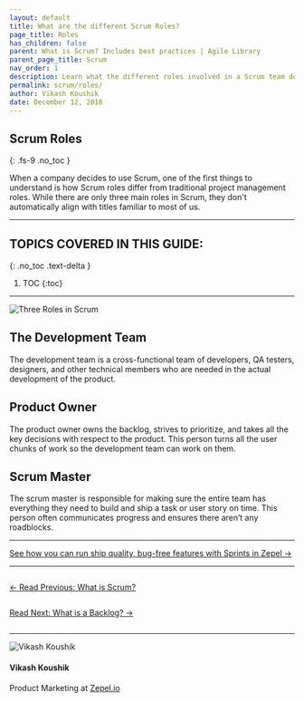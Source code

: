 ```yaml
---
layout: default
title: What are the different Scrum Roles?
page_title: Roles
has_children: false
parent: What is Scrum? Includes best practices | Agile Library
parent_page_title: Scrum
nav_order: 1
description: Learn what the different roles involved in a Scrum team do.
permalink: scrum/roles/
author: Vikash Koushik
date: December 12, 2018
---
```


## Scrum Roles
{: .fs-9 .no_toc }

When a company decides to use Scrum, one of the first things to understand is how Scrum roles differ from traditional project management roles. While there are only three main roles in Scrum, they don't automatically align with titles familiar to most of us. 

---

## TOPICS COVERED IN THIS GUIDE:
{: .no_toc .text-delta }

1. TOC
{:toc}

---

![Three Roles in Scrum](/agile/assets/uploads/scrum-roles.png)

## The Development Team

The development team is a cross-functional team of developers, QA testers, designers, and other technical members who are needed in the actual development of the product.

## Product Owner

The product owner owns the backlog, strives to prioritize, and takes all the key decisions with respect to the product. This person turns all the user chunks of work so the development team can work on them.

## Scrum Master

The scrum master is responsible for making sure the entire team has everything they need to build and ship a task or user story on time. This person often communicates progress and ensures there aren’t any roadblocks.

---

<div class="highlight-row">
<div class="highlight-column">
<div class="highlight-card">
    <div class="highlight-container">
        <a href="https://zepel.io/features/sprints/?utm_source=agilelibrary&utm_medium=bottom-cta&utm_campaign=scrumroles" target="_blank">
        <p class="highlight-card-title">See how you can run ship quality, bug-free features with Sprints in Zepel  →</p>
        </a>    
    </div>
</div>
</div>
</div>

---

<div class="row">
<div class="column">
<div class="card">
  <div class="container">
    <a href="{{ site.url }}{{ site.baseurl }}{% link agile/scrum.md %}">
    <p class="card-title">←  Read Previous: What is Scrum?</p> 
    </a>
  </div>
</div>
</div>

<div class="column">
<div class="card">
  <div class="container">
    <a href="{{ site.url }}{{ site.baseurl }}{% link agile/scrum-backlog.md %}">
    <p class="card-title">Read Next: What is a Backlog?  →</p>
    </a>
  </div>
</div>
</div>
</div>

---

<section class="author-card">
        <img class="author-profile-image" src="/agile/assets/uploads/vikashkoushik.jpeg" alt="Vikash Koushik">
        <section class="author-card-content">
        <h4 class="author-card-name">Vikash Koushik</h4>
            <p>Product Marketing at <a href="https://zepel.io/">Zepel.io</a></p>
    </section>
</section>